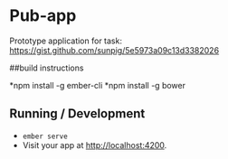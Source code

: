 # Pub-app

Prototype application for task: https://gist.github.com/sunpig/5e5973a09c13d3382026

##build instructions 

*npm install -g ember-cli 
*npm install -g bower

## Running / Development

* `ember serve`
* Visit your app at [http://localhost:4200](http://localhost:4200).

